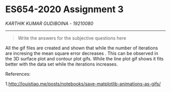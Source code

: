 # ES654-2020 Assignment 3

*KARTHIK KUMAR GUDIBOINA* - *19210080*

------

> Write the answers for the subjective questions here


All the gif files are created and shown that while the number of iterations are incresing the mean square error decreases .
This can be observed in the 3D surface plot and contour plot gifs.
While the line plot gif shows it fits better with the data set while the iterations increases.



References:

1.http://louistiao.me/posts/notebooks/save-matplotlib-animations-as-gifs/
